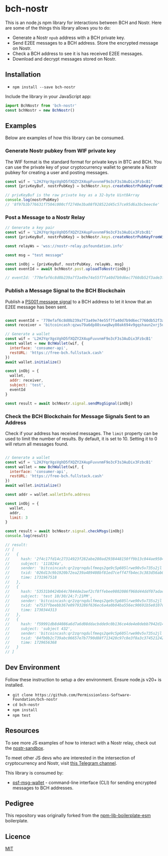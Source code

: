 # bch-nostr

This is an node.js npm library for interactions between BCH and Nostr. Here are some of the things this library allows you to do:

- Generate a Nostr `npub` address with a BCH private key.
- Send E2EE messages to a BCH address. Store the encrypted message on Nostr.
- Check a BCH address to see it is has received E2EE messages.
- Download and decrypt messages stored on Nostr.

## Installation

- `npm install --save bch-nostr`

Include the library in your JavaScript app:

```javascript
import BchNostr from 'bch-nostr'
const bchNostr = new BchNostr()
```

## Examples

Below are examples of how this library can be consumed.

### Generate Nostr pubkey from WIF private key

The WIF format is the standard format for private keys in BTC and BCH. You can use the private key of your cryptocurrency wallet to generate a Nostr pubkey for creating a user and posting messages.

```javascript
const wif = 'L2HJYqrXgsVghD5fXQZY2X4upFuvvnmF9o3cF3s3AuDix3FzbcB1'
const {privKeyBuf, nostrPubKey} = bchNostr.keys.createNostrPubKeyFromWif({wif})

// privKeyBuf is the raw private key as a 32-byte Uint8Array
console.log(nostrPubKey)
// '8f97b3b776631f7504c000cff2740e3ba08f928522d45c57ce95d6a3bcbeec6e'
```

### Post a Message to a Nostr Relay

```javascript
// Generate a key pair
const wif = 'L2HJYqrXgsVghD5fXQZY2X4upFuvvnmF9o3cF3s3AuDix3FzbcB1'
const {privKeyBuf, nostrPubKey} = bchNostr.keys.createNostrPubKeyFromWif({wif})

const relayWs = 'wss://nostr-relay.psfoundation.info'

const msg = "test message"

const inObj = {privKeyBuf, nostrPubKey, relayWs, msg}
const eventId = await bchNostr.post.uploadToNostr(inObj)

// eventId: '770efaf6c8d0b239a7f3a49e74e55f7fa40d7b9d6ec7760db52f3ade3f3d72b9'
```

### Publish a Message Signal to the BCH Blockchain

Publish a [PS001 message signal](https://github.com/Permissionless-Software-Foundation/specifications/blob/master/ps001-media-sharing.md) to a BCH address to let it know that an E2EE message has been sent.

```javascript

const eventId = '770efaf6c8d0b239a7f3a49e74e55f7fa40d7b9d6ec7760db52f3ade3f3d72b9'
const receiver = 'bitcoincash:qzwu79a6dp88sxwq8wy80ak694v9gqshaun2xrj5ut'

// Generate a wallet
const wif = 'L2HJYqrXgsVghD5fXQZY2X4upFuvvnmF9o3cF3s3AuDix3FzbcB1'
const wallet = new BchWallet(wif, {
  interface: 'consumer-api',
  restURL: 'https://free-bch.fullstack.cash'
})
await wallet.initialize()

const inObj = {
  wallet,
  addr: receiver,
  subject: 'test',
  eventId
}

const result = await bchNostr.signal.sendMsgSignal(inObj)

```

### Check the BCH Blockchain for Message Signals Sent to an Address

Check if your address has received messages. The `limit` property can be used
to limit the number of results. By default, it is set to 10. Setting it to 0
will return all messages found.

```javascript

// Generate a wallet
const wif = 'L2HJYqrXgsVghD5fXQZY2X4upFuvvnmF9o3cF3s3AuDix3FzbcB1'
const wallet = new BchWallet(wif, {
  interface: 'consumer-api',
  restURL: 'https://free-bch.fullstack.cash'
})
await wallet.initialize()

const addr = wallet.walletInfo.address

const inObj = {
  wallet,
  addr,
  limit: 3
}

const result = await bchNostr.signal.checkMsgs(inObj)
console.log(result)

// result:
// [
//   {
//     hash: '2f4c17fd14c27314923f282abe280ad2938448150ff9b13c044ae95045a9716c',
//     subject: '111824a',
//     sender: 'bitcoincash:qr2zqrnqdulfmeqs2qe9c5p605lrwe90v5v735s2jl',
//     txid: '026d13c9b1920b72ea239a489408bf81ed7ceff47fb4ec3c383d56ab07bfefb7',
//     time: 1731967518
//   },
//   {
//     hash: '53531b0424b64c7844de2aef2cf8ffebee9802086f968d44ddf07adac08ad73b',
//     subject: 'test 10/30/24;7:21PM',
//     sender: 'bitcoincash:qr2zqrnqdulfmeqs2qe9c5p605lrwe90v5v735s2jl',
//     txid: 'e7537fbeebb367e09793286f636ec6a4a0b04ba556ec90691b5e0107d18cc5cb',
//     time: 1730344313
//   },
//   {
//     hash: 'f59991db8d4086a6d7a6d08ddacbdde9c0b136ce4de4e0debb7942d148f7efc5',
//     subject: 'subject 432',
//     sender: 'bitcoincash:qr2zqrnqdulfmeqs2qe9c5p605lrwe90v5v735s2jl',
//     txid: '84fb0b2c739abc06657e7b7790d88f713420c97c8e3f8a3c374521242b2d070b',
//     time: 1729656368
//   }
// ]

```

## Dev Environment

Follow these instruction to setup a dev environment. Ensure node.js v20+ is installed.

- `git clone https://github.com/Permissionless-Software-Foundation/bch-nostr`
- `cd bch-nostr`
- `npm install`
- `npm test`

## Resources

To see more JS examples of how to interact with a Nostr relay, check out the [nostr-sandbox](https://github.com/christroutner/nostr-sandbox).

To meet other JS devs who are interested in the intersection of cryptocurrency and Nostr, visit [this Telegram channel](https://t.me/bch_js_toolkit).

This library is consumed by:
- [psf-msg-wallet](https://github.com/Permissionless-Software-Foundation/psf-msg-wallet) - command-line interface (CLI) for sending encrypted messages to BCH addresses.

## Pedigree
This repository was originally forked from the [npm-lib-boilerplate-esm](https://github.com/christroutner/npm-lib-boilerplate-esm) boilerplate.

## Licence
[MIT](LICENSE.md)
